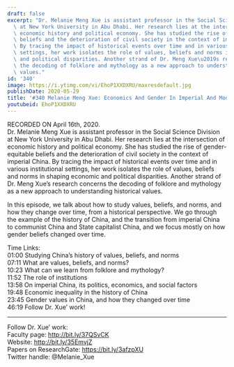 ```yaml
---
draft: false
excerpt: "Dr. Melanie Meng Xue is assistant professor in the Social Science Division\
  \ at New York University in Abu Dhabi. Her research lies at the intersection of\
  \ economic history and political economy. She has studied the rise of gender-equitable\
  \ beliefs and the deterioration of civil society in the context of imperial China.\
  \ By tracing the impact of historical events over time and in various institutional\
  \ settings, her work isolates the role of values, beliefs and norms in shaping economic\
  \ and political disparities. Another strand of Dr. Meng Xue\u2019s research concerns\
  \ the decoding of folklore and mythology as a new approach to understanding historical\
  \ values."
id: '340'
image: https://i.ytimg.com/vi/EhoP1XXDXRU/maxresdefault.jpg
publishDate: 2020-05-29
title: '#340 Melanie Meng Xue: Economics And Gender In Imperial And Modern China'
youtubeid: EhoP1XXDXRU
---
```

<div class="timelinks">

RECORDED ON April 16th, 2020.  
Dr. Melanie Meng Xue is assistant professor in the Social Science Division at New York University in Abu Dhabi. Her research lies at the intersection of economic history and political economy. She has studied the rise of gender-equitable beliefs and the deterioration of civil society in the context of imperial China. By tracing the impact of historical events over time and in various institutional settings, her work isolates the role of values, beliefs and norms in shaping economic and political disparities. Another strand of Dr. Meng Xue’s research concerns the decoding of folklore and mythology as a new approach to understanding historical values.

In this episode, we talk about how to study values, beliefs, and norms, and how they change over time, from a historical perspective. We go through the example of the history of China, and the transition from imperial China to communist China and State capitalist China, and we focus mostly on how gender beliefs changed over time.  

Time Links:  
<time>01:00</time> Studying China’s history of values, beliefs, and norms  
<time>07:11</time> What are values, beliefs, and norms?  
<time>10:23</time> What can we learn from folklore and mythology?  
<time>11:52</time> The role of institutions  
<time>13:58</time> On imperial China, its politics, economics, and social factors  
<time>19:48</time> Economic inequality in the history of China  
<time>23:45</time> Gender values in China, and how they changed over time  
<time>46:19</time> Follow Dr. Xue’ work!

---

Follow Dr. Xue’ work:  
Faculty page: http://bit.ly/37QSvCK  
Website: http://bit.ly/35EmvjZ  
Papers on ResearchGate: https://bit.ly/3afzpXU  
Twitter handle: @Melanie_Xue
</div>

